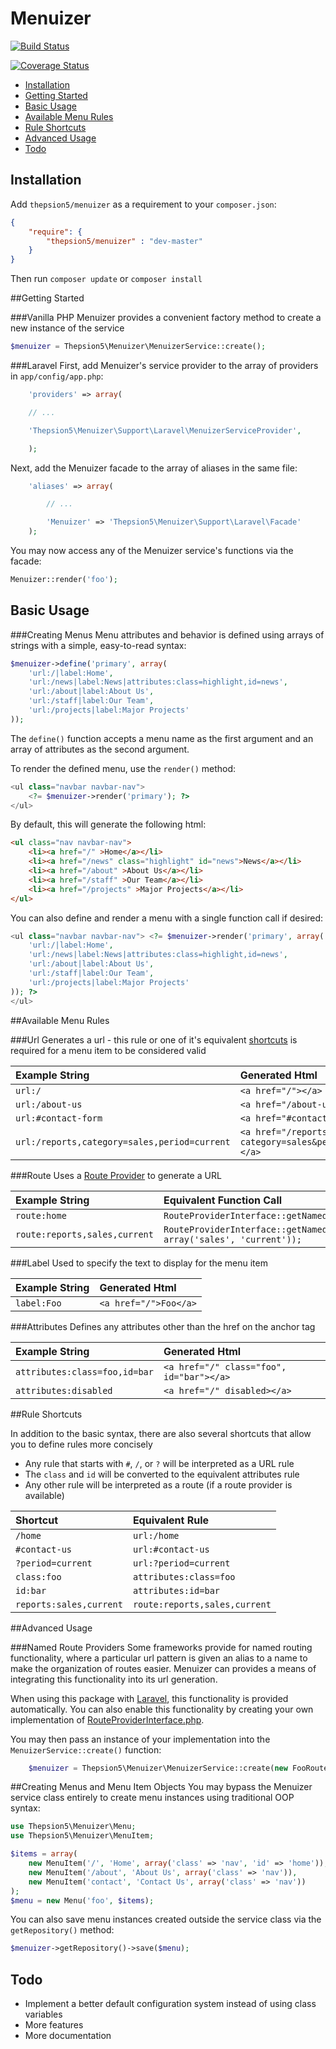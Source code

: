 # Menuizer

[![Build Status](https://travis-ci.org/thepsion5/menuizer.svg?branch=master)](https://travis-ci.org/thepsion5/menuizer.svg?branch=master)

[![Coverage Status](https://coveralls.io/repos/thepsion5/menuizer/badge.png)](https://coveralls.io/r/thepsion5/menuizer)

* [Installation](#installation)
* [Getting Started](#getting-started)
* [Basic Usage](#basic-usage)
* [Available Menu Rules](#available-menu-rules)
* [Rule Shortcuts](#rule-shortcuts)
* [Advanced Usage](#advanced-usage)
* [Todo](#todo)

<a name="installation"></a>
## Installation

Add `thepsion5/menuizer` as a requirement to your `composer.json`:

````json
{
    "require": {
        "thepsion5/menuizer" : "dev-master"
    }
}
````
Then run `composer update` or `composer install`

<a name="getting-started"></a>
##Getting Started

###Vanilla PHP
Menuizer provides a convenient factory method to create a new instance of the service
````php
$menuizer = Thepsion5\Menuizer\MenuizerService::create();
````
<a name="getting-started-laravel"></a>
###Laravel
First, add Menuizer's service provider to the array of providers in `app/config/app.php`:

````php
    'providers' => array(

    // ...

    'Thepsion5\Menuizer\Support\Laravel\MenuizerServiceProvider',

    );
````
Next, add the Menuizer facade to the array of aliases in the same file:
````php
    'aliases' => array(

        // ...

        'Menuizer' => 'Thepsion5\Menuizer\Support\Laravel\Facade'
    );
````
You may now access any of the Menuizer service's functions via the facade:
````php
Menuizer::render('foo');
````

<a name="basic-usage"></a>
## Basic Usage

###Creating Menus
Menu attributes and behavior is defined using arrays of strings with a simple, easy-to-read syntax:
````php
$menuizer->define('primary', array(
    'url:/|label:Home',
    'url:/news|label:News|attributes:class=highlight,id=news',
    'url:/about|label:About Us',
    'url:/staff|label:Our Team',
    'url:/projects|label:Major Projects'
));
````
The `define()` function accepts a menu name as the first argument and an array of attributes as the second argument.

To render the defined menu, use the `render()` method:
````php
<ul class="navbar navbar-nav">
    <?= $menuizer->render('primary'); ?>
</ul>
````
By default, this will generate the following html:
````html
<ul class="nav navbar-nav">
    <li><a href="/" >Home</a></li>
    <li><a href="/news" class="highlight" id="news">News</a></li>
    <li><a href="/about" >About Us</a></li>
    <li><a href="/staff" >Our Team</a></li>
    <li><a href="/projects" >Major Projects</a></li>
</ul>
````
You can also define and render a menu with a single function call if desired:
````php
<ul class="navbar navbar-nav"> <?= $menuizer->render('primary', array(
    'url:/|label:Home',
    'url:/news|label:News|attributes:class=highlight,id=news',
    'url:/about|label:About Us',
    'url:/staff|label:Our Team',
    'url:/projects|label:Major Projects'
)); ?>
</ul>
````

<a name="available-menu-rules"></a>
##Available Menu Rules

###Url
Generates a url - this rule or one of it's equivalent [shortcuts](#rule-shortcuts) is required for a menu item to be considered valid

| Example String                               | Generated Html                                          |
| :------------------------------------------- | :------------------------------------------------------ |
| `url:/`                                      | `<a href="/"></a>`                                      |
| `url:/about-us`                              | `<a href="/about-us"></a>`                              |
| `url:#contact-form`                          | `<a href="#contact-form"></a>`                          |
| `url:/reports,category=sales,period=current` | `<a href="/reports?category=sales&period=current"></a>` |

###Route
Uses a [Route Provider](#named-route-providers) to generate a URL

| Example String                | Equivalent Function Call
| :---------------------------- | :-----------------------
| `route:home`                  | `RouteProviderInterface::getNamedRoute('home');`
| `route:reports,sales,current` | `RouteProviderInterface::getNamedRoute('reports', array('sales', 'current'));`

###Label
Used to specify the text to display for the menu item

| Example String | Generated Html        |
| :------------- | :-------------------- |
| `label:Foo`    | `<a href="/">Foo</a>` |

###Attributes
Defines any attributes other than the href on the anchor tag

| Example String                | Generated Html                           |
| :---------------------------- | :--------------------------------------- |
| `attributes:class=foo,id=bar` | `<a href="/" class="foo", id="bar"></a>` |
| `attributes:disabled`         | `<a href="/" disabled></a>`              |

<a name="rule-shortcuts"></a>
##Rule Shortcuts

In addition to the basic syntax, there are also several shortcuts that allow you to define rules more concisely

* Any rule that starts with `#`, `/`, or `?` will be interpreted as a URL rule
* The `class` and `id` will be converted to the equivalent attributes rule
* Any other rule will be interpreted as a route (if a route provider is available)

| Shortcut                | Equivalent Rule               |
| :----------             | :---------------------------- |
| `/home`                 | `url:/home`                   |
| `#contact-us`           | `url:#contact-us`             |
| `?period=current`       | `url:?period=current`         |
| `class:foo`             | `attributes:class=foo`        |
| `id:bar`                | `attributes:id=bar`           |
| `reports:sales,current` | `route:reports,sales,current` |

##Advanced Usage

<a name="named-route-providers"></a>
###Named Route Providers
Some frameworks provide for named routing functionality, where a particular url pattern is given an alias to a name
to make the organization of routes easier. Menuizer can provides a means of integrating this functionality into its
url generation.

When using this package with [Laravel](#getting-started-laravel), this functionality is provided automatically. You
can also enable this functionality by creating your own implementation of [RouteProviderInterface.php](/src/RouteProviderInterface.php).

You may then pass an instance of your implementation into the `MenuizerService::create()` function:
````php
    $menuizer = Thepsion5\Menuizer\MenuizerService::create(new FooRouteProvider);
````

##Creating Menus and Menu Item Objects
You may bypass the Menuizer service class entirely to create menu instances using traditional OOP syntax:
````php
use Thepsion5\Menuizer\Menu;
use Thepsion5\Menuizer\MenuItem;

$items = array(
    new MenuItem('/', 'Home', array('class' => 'nav', 'id' => 'home')),
    new MenuItem('/about', 'About Us', array('class' => 'nav')),
    new MenuItem('contact', 'Contact Us', array('class' => 'nav'))
);
$menu = new Menu('foo', $items);
````
You can also save menu instances created outside the service class via the `getRepository()` method:
````php
$menuizer->getRepository()->save($menu);
````
<a name="todo"></a>
## Todo
* Implement a better default configuration system instead of using class variables
* More features
* More documentation
